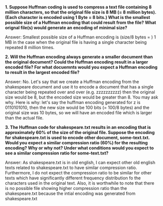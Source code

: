 **1. Suppose Huffman coding is used to compress a text file containing 8 million characters, so that the original file size is 8 MB (= 8 million bytes). (Each character is encoded using 1 Byte = 8 bits.) What is the smallest possible size of a Huffman encoding that could result from the file? What orignal file(s) would generate an encoding of minimal size?**

Answer:
Smallest possible size of a Huffman encoding is (size/8 bytes = ) 1 MB  in the case when the original file is having a single character being repeated 8 million times.


**2. Will the Huffman encoding always generate a smaller document than the original document? Could the Huffman encoding result in a larger encoded file? For what docuemnts would you expect a Huffman encoding to result in the largest encoded file?**

Answer: 
No. Let's say that we create a Huffman encoding from the shakespeare document and use it to encode a document that has a single character being repeated over and over (e.g. zzzzzzzzzz) then the original size would be 8, but the encoded size would be greater than 8. You may ask why. Here is why: let's say the huffman encoding generated for z is 0110101010, then the new size would be 100 bits (= 100/8 bytes) and the original size was 10 bytes, so we will have an encoded file which is larger than the actual file.


**3. The Huffman code for shakespeare.txt results in an encoding that is approximately 60% of the size of the original file. Suppose the encoding for shakespeare.txt is used to encode other document, some-text.txt. Would you expect a similar compression ratio (60%) for the resulting encoding? Why or why not? Under what conditions would you expect to see a similar compression ratio for some-text.txt?**

Answer: 
As shakespeare.txt is in old english, I can expect other old english texts related to shakespeare.txt to have similar compression ratio. Furthermore, I do not expect the compression ratio to be similar for other texts which have significantly different frequency distribution fo the characters used in the original text. Also, it is worthwhile to note that there is no possible file showing higher compression ratio than the shakespeare.txt because the intial encoding was generated from shakespeare.txt 